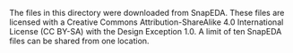 The files in this directory were downloaded from SnapEDA. These files are
licensed with a Creative Commons Attribution-ShareAlike 4.0 International
License (CC BY-SA) with the Design Exception 1.0. A limit of ten SnapEDA files
can be shared from one location.

